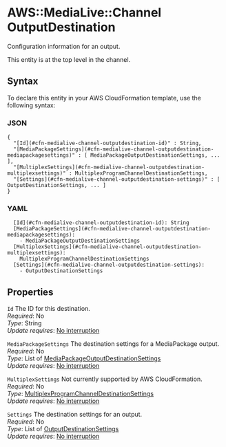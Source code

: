 # AWS::MediaLive::Channel OutputDestination<a name="aws-properties-medialive-channel-outputdestination"></a>

Configuration information for an output\.

This entity is at the top level in the channel\.

## Syntax<a name="aws-properties-medialive-channel-outputdestination-syntax"></a>

To declare this entity in your AWS CloudFormation template, use the following syntax:

### JSON<a name="aws-properties-medialive-channel-outputdestination-syntax.json"></a>

```
{
  "[Id](#cfn-medialive-channel-outputdestination-id)" : String,
  "[MediaPackageSettings](#cfn-medialive-channel-outputdestination-mediapackagesettings)" : [ MediaPackageOutputDestinationSettings, ... ],
  "[MultiplexSettings](#cfn-medialive-channel-outputdestination-multiplexsettings)" : MultiplexProgramChannelDestinationSettings,
  "[Settings](#cfn-medialive-channel-outputdestination-settings)" : [ OutputDestinationSettings, ... ]
}
```

### YAML<a name="aws-properties-medialive-channel-outputdestination-syntax.yaml"></a>

```
  [Id](#cfn-medialive-channel-outputdestination-id): String
  [MediaPackageSettings](#cfn-medialive-channel-outputdestination-mediapackagesettings): 
    - MediaPackageOutputDestinationSettings
  [MultiplexSettings](#cfn-medialive-channel-outputdestination-multiplexsettings): 
    MultiplexProgramChannelDestinationSettings
  [Settings](#cfn-medialive-channel-outputdestination-settings): 
    - OutputDestinationSettings
```

## Properties<a name="aws-properties-medialive-channel-outputdestination-properties"></a>

`Id`  <a name="cfn-medialive-channel-outputdestination-id"></a>
The ID for this destination\.  
*Required*: No  
*Type*: String  
*Update requires*: [No interruption](https://docs.aws.amazon.com/AWSCloudFormation/latest/UserGuide/using-cfn-updating-stacks-update-behaviors.html#update-no-interrupt)

`MediaPackageSettings`  <a name="cfn-medialive-channel-outputdestination-mediapackagesettings"></a>
The destination settings for a MediaPackage output\.  
*Required*: No  
*Type*: List of [MediaPackageOutputDestinationSettings](aws-properties-medialive-channel-mediapackageoutputdestinationsettings.md)  
*Update requires*: [No interruption](https://docs.aws.amazon.com/AWSCloudFormation/latest/UserGuide/using-cfn-updating-stacks-update-behaviors.html#update-no-interrupt)

`MultiplexSettings`  <a name="cfn-medialive-channel-outputdestination-multiplexsettings"></a>
Not currently supported by AWS CloudFormation\.  
*Required*: No  
*Type*: [MultiplexProgramChannelDestinationSettings](aws-properties-medialive-channel-multiplexprogramchanneldestinationsettings.md)  
*Update requires*: [No interruption](https://docs.aws.amazon.com/AWSCloudFormation/latest/UserGuide/using-cfn-updating-stacks-update-behaviors.html#update-no-interrupt)

`Settings`  <a name="cfn-medialive-channel-outputdestination-settings"></a>
The destination settings for an output\.  
*Required*: No  
*Type*: List of [OutputDestinationSettings](aws-properties-medialive-channel-outputdestinationsettings.md)  
*Update requires*: [No interruption](https://docs.aws.amazon.com/AWSCloudFormation/latest/UserGuide/using-cfn-updating-stacks-update-behaviors.html#update-no-interrupt)
